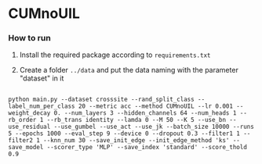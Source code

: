 # CUMnoUIL


### How to run

1. Install the required package according to `requirements.txt`

2. Create a folder `../data` and put the data naming with the parameter "dataset" in it

```shell

python main.py --dataset crosssite --rand_split_class --label_num_per_class 20 --metric acc --method CUMnoUIL --lr 0.001 --weight_decay 0. --num_layers 3 --hidden_channels 64 --num_heads 1 --rb_order 1 --rb_trans identity --lamda 0 --M 50 --K 5 --use_bn --use_residual --use_gumbel --use_act --use_jk --batch_size 10000 --runs 5 --epochs 1000 --eval_step 9 --device 0 --dropout 0.3 --filter1 1 --filter2 1 --knn_num 30 --save_init_edge --init_edge_method 'ks' --save_model --scorer_type 'MLP' --save_index 'standard' --score_thold 0.9

```